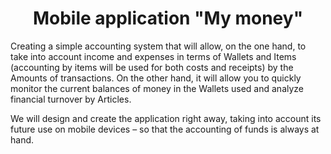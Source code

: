 <h1 align="center">Mobile application "My money"</h1>
<p>Creating a simple accounting system that will allow, on the one hand, to take into account income and expenses in terms of Wallets and Items (accounting by items will be used for both costs and receipts) by the Amounts of transactions. On the other hand, it will allow you to quickly monitor the current balances of money in the Wallets used and analyze financial turnover by Articles.</p>
<p>We will design and create the application right away, taking into account its future use on mobile devices – so that the accounting of funds is always at hand.</p>
